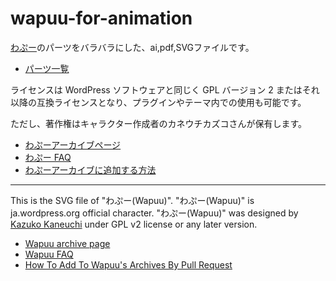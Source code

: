 wapuu-for-animation
=====

[わぷー](https://github.com/jawordpressorg/wapuu)のパーツをバラバラにした、ai,pdf,SVGファイルです。

- [パーツ一覧](http://spicagraph.github.io/wapuu-for-animation/)

ライセンスは WordPress ソフトウェアと同じく GPL バージョン 2 またはそれ以降の互換ライセンスとなり、プラグインやテーマ内での使用も可能です。

ただし、著作権はキャラクター作成者のカネウチカズコさんが保有します。

- [わぷーアーカイブページ](http://jawordpressorg.github.io/wapuu/)
- [わぷー FAQ](http://jawordpressorg.github.io/wapuu/faq.html)
- [わぷーアーカイブに追加する方法](http://jawordpressorg.github.io/wapuu/faq.html#add-archive)

------

This is the SVG file of "わぷー(Wapuu)".
"わぷー(Wapuu)" is ja.wordpress.org official character.
"わぷー(Wapuu)" was designed by [Kazuko Kaneuchi](http://blog.cgfm.jp/mutsuki/) under GPL v2 license or any later version.

- [Wapuu archive page](http://jawordpressorg.github.io/wapuu/)
- [Wapuu FAQ](http://jawordpressorg.github.io/wapuu/faq_en.html)
- [How To Add To Wapuu's Archives By Pull Request](http://jawordpressorg.github.io/wapuu/faq_en.html#add-archive)